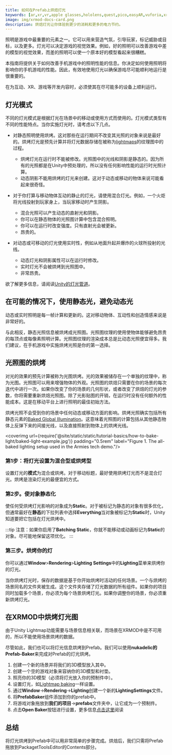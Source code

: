 ```yaml
---
title: 如何在Prefab上烘焙灯光
keywords: [ar,xr,vr,apple glasses,hololens,quest,pico,easyAR,vuforia,xrmod,mod,doc,XR,facebook,meta,unity]
image: img/xrmod-docs-card.png
description: 烘焙灯光让你体验到更少的消耗和更多的电力节约。
---
```

照明是游戏中最重要的元素之一。它可以用来营造气氛，引导玩家，标记威胁或目标，以及更多。灯光可以决定游戏的视觉效果。例如，好的照明可以改善游戏中差的模型的视觉效果，而差的照明可以使一个原本好的模型看起来很糟糕。

本指南将提供关于如何改善手机游戏中的照明性能的信息。你决定如何使用照明将影响你的手机游戏的性能。因此，有效地使用灯光以确保游戏尽可能顺利地运行是很重要的。

在为互动、XR、游戏等开发内容时，必须使其在尽可能多的设备上顺利运行。

## 灯光模式

不同的灯光模式是根据灯光在场景中的移动或使用方式而使用的。灯光模式类型有不同的性能特点。当你实施灯光时，请考虑以下几点。

- 对静态照明使用烘烤。这对那些在运行期间不改变其光照的对象来说是最好的。烘烤灯光是预先计算并将灯光数据存储在被称为[lightmaps](https://docs.unity3d.com/Manual/Lightmapping.html)的纹理图中的过程。
    - 烘烤灯光在运行时不能被修改。光照图中的光线和阴影是静态的。因为所有的光照都是在Unity中预处理的，所以没有任何影响性能的运行时光照计算。   
    - 动态阴影不能用烘烤的灯光来创建。这对于动态或移动的物体来说可能看起来很奇怪。

- 对于你打算与移动物体互动的静止的灯光，请使用混合灯光。例如，一个火炬将光线投射到玩家身上，当玩家移动时产生阴影。

    - 混合光照可以产生动态的直射光和阴影。
    - 你可以在静态物体的光照图计算中包含混合照明。
    - 你可以在运行时改变强度。只有直射光会被更新。
    - 昂贵的。
    
- 对动态或可移动的灯光使用实时性，例如从地面升起并爆炸的火球所投射的光线。
    - 动态灯光和阴影属性可以在运行时修改。
    - 实时灯光不会被烘烤到光照图中。
    - 非常昂贵。

欲了解更多信息，请阅读[Unity的灯光管道](https://docs.unity3d.com/Manual/BestPracticeLightingPipelines.html)。

## 在可能的情况下，使用静态光，避免动态光

动态或实时照明是每一帧计算和更新的。这对移动物体、互动性和创造情感来说是非常好的。

与此相反，静态光照信息被烘烤成光照图。光照图纹理的使用使物体能够避免昂贵的每顶点或每像素照明计算。光照图纹理的渲染成本总是比动态光照便宜得多。我们建议，在手机游戏中实施烘烤光照是你的第一选择。

## 光照图的烘烤

对光的效果的预先计算被称为光图烘烤。光的效果被储存在一个单独的纹理中，称为光图。光照图可以用来增强物体的外观。光照图的烘焙只需要在你的场景的每次迭代中进行一次。如果你改变了你的场景的几何形状，或者改变了烘焙的灯光的参数，你将需要重新烘焙光照图。除了光影贴图的开销，在运行时没有任何额外的性能成本。这是在移动平台上进行照明的最佳初始方法。


烘烤光照不会受到你的场景中任何动态或移动方面的影响。烘烤光照确实包括所有静态元素的[Baked Global Illumination](https://docs.unity3d.com/560/Documentation/Manual/GIIntro.html)。这意味着光照图的计算包括从其他静态物体上反弹下来的间接光线，以及直接照射到物体上的烘烤光线。

<coverimg  url={require('@site/static/static/tutorial-basics/how-to-bake-light/baked-light-example.jpg')} padding="0.5rem" label="Figure 1. The all-baked lighting setup used in the Armies tech demo."/>

### 第1步：将灯光设置为混合型或烘烤型

设置灯光的**模式**为混合或烘烤。对于移动标题，最好使用烘烤灯光而不是混合灯光。烘烤是渲染灯光的最便宜的方式。

<center>
<coverimg  url={require('@site/static/static/tutorial-basics/how-to-bake-light/light-component.jpg')} width="50%" padding="0.5rem" label="Figure 2. The light’s Mode setting in Unity."/>
</center>

### 第2步。使对象静态化

使任何受烘烤灯光影响的对象成为**Static**。对于被标记为静态的对象有很多优化，但通常最好在**静态**的下拉列表中选择**Everything**当对象被标记为**Static**时，Unity知道要把它包括在灯光烘烤中。

:::tip
注意：如果你启用了**Batching Static**，你就不能移动或动画标记为**Static**的对象。尽可能地保留这项优化。
:::

<center>
<coverimg  url={require('@site/static/static/tutorial-basics/how-to-bake-light/static-light-menu.jpg')} width="50%" padding="0.5rem" label="Figure 3. An example static menu."/>
</center>

### 第三步。烘烤你的灯

你可以通过**Window**>**Rendering**>**Lighting Settings**中的**Lighting**菜单来烘烤你的灯光。

当你烘烤灯光时，保存的数据是基于你开始烘烤时活动的任何场景。一个与烘烤的场景同名的文件夹被生成。这个文件夹存储了灯光数据的所有组件。如果你的项目同时加载多个场景，你必须为每个场景烘烤灯光。如果你调整你的场景，你必须重新烘烤灯光。

<center>
<coverimg  url={require('@site/static/static/tutorial-basics/how-to-bake-light/scene-maps.jpg')} width="50%" padding="0.5rem" label="Figure 4. An example of baked lightmaps."/>
</center>

## 在XRMOD中烘烤灯光图

由于Unity Lightmap功能需要与场景信息相关联，而场景在XRMOD中是不可用的，所以不能使用场景烘烤的数据。

尽管如此，我们也可以将灯光信息烘烤到Prefab。我们可以使用**nukadelic的Prefab-Baker**来完成对Prefab的灯光烘烤。

1. 创建一个新的场景并将我们的3D模型放入其中。
2. 创建一个空的游戏对象来容纳你的3D模型和衬垫。
3. 照亮你的3D模型（必须将灯光放入你的预制件中）。
4. 设置灯光，如[Lightmap baking](#lightmap-baking)一样设置。
5. 通过**Window**->**Rendering**->**Lighting**创建一个新的**LightingSettings**文件。
6. 将**PrefabBaker**组件添加到你的prefab中。
7. 将游戏对象拖放到**我们的项目**->**prefabs**文件夹中，让它成为一个预制件。
8. 点击**Open Baker**按钮进行设置，更多信息[点击这里](./dev-tools/refab-baker)阅读

## 总结

将灯光烘烤到Prefab中可以用非常简单的步骤完成。烘焙后，我们只需将Prefab拖放到PackagetToolsEditor的Contents部分。